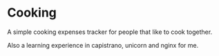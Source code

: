 # Cooking

A simple cooking expenses tracker for people that like to cook together.

Also a learning experience in capistrano, unicorn and nginx for me.